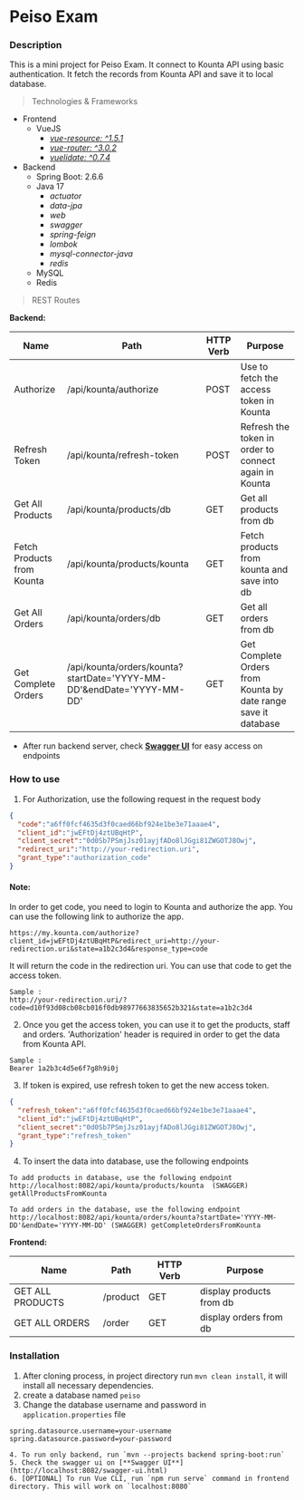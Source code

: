 # Peiso Exam

### Description
This is a mini project for Peiso Exam. 
It connect to Kounta API using basic authentication. 
It fetch the records from Kounta API and save it to local database.

> Technologies & Frameworks
* Frontend 
    * VueJS
        * [*vue-resource: ^1.5.1*](https://github.com/pagekit/vue-resource)
        * [*vue-router: ^3.0.2*](https://router.vuejs.org/)
        * [*vuelidate: ^0.7.4*](https://github.com/vuelidate/vuelidate)
* Backend
    * Spring Boot: 2.6.6
    * Java 17
        * *actuator*
        * *data-jpa*
        * *web*
        * *swagger*
        * *spring-feign*
        * *lombok*
        * *mysql-connector-java*
        * *redis*
    * MySQL
    * Redis


> REST Routes

**Backend:**

| Name                       | Path                                                                  | HTTP Verb | Purpose                                     	                                                       |
|----------------------------|-----------------------------------------------------------------------|-----------|-----------------------------------------------------------------------------------------------------|
| Authorize                  | /api/kounta/authorize                                                 | POST      | Use to fetch the access token in Kounta                                                             |
| Refresh Token              | /api/kounta/refresh-token                                             | POST      | Refresh the token in order to connect again in Kounta                                               |
| Get All Products           | /api/kounta/products/db                                               | GET       | Get all products from db                                                                            |
| Fetch Products from Kounta | /api/kounta/products/kounta                                           | GET       | Fetch products from kounta and save into db    	                                                    |
| Get All Orders             | /api/kounta/orders/db                                                 | GET       | Get all orders from db                	                                                             |
| Get Complete Orders        | /api/kounta/orders/kounta?startDate='YYYY-MM-DD'&endDate='YYYY-MM-DD' | GET       | Get Complete Orders from Kounta by date range save it database                	 |

* After run backend server, check [**Swagger UI**](http://localhost:8082/swagger-ui.html) for easy access on endpoints

### How to use
1. For Authorization, use the following request in the request body
```json
{
  "code":"a6ff0fcf4635d3f0caed66bf924e1be3e71aaae4",
  "client_id":"jwEFtDj4ztUBqHtP",
  "client_secret":"0d0Sb7PSmjJsz01ayjfADo8lJGgi81ZWGOTJ8Owj",
  "redirect_uri":"http://your-redirection.uri",
  "grant_type":"authorization_code"
}
```
#### Note:
In order to get code, you need to login to Kounta and authorize the app.
You can use the following link to authorize the app.
```
https://my.kounta.com/authorize?client_id=jwEFtDj4ztUBqHtP&redirect_uri=http://your-redirection.uri&state=a1b2c3d4&response_type=code
```

It will return the code in the redirection uri. You can use that code to get the access token.
```
Sample : 
http://your-redirection.uri/?code=d10f93d08cb08cb016f0db98977663835652b321&state=a1b2c3d4
```

2. Once you get the access token, you can use it to get the products, staff and orders.
   'Authorization' header is required in order to get the data from Kounta API.
```
Sample :
Bearer 1a2b3c4d5e6f7g8h9i0j
```

3. If token is expired, use refresh token to get the new access token.
```json
{
  "refresh_token":"a6ff0fcf4635d3f0caed66bf924e1be3e71aaae4",
  "client_id":"jwEFtDj4ztUBqHtP",
  "client_secret":"0d0Sb7PSmjJsz01ayjfADo8lJGgi81ZWGOTJ8Owj",
  "grant_type":"refresh_token"
}
```

4. To insert the data into database, use the following endpoints
```
To add products in database, use the following endpoint
http://localhost:8082/api/kounta/products/kounta  (SWAGGER) getAllProductsFromKounta

To add orders in the database, use the following endpoint
http://localhost:8082/api/kounta/orders/kounta?startDate='YYYY-MM-DD'&endDate='YYYY-MM-DD' (SWAGGER) getCompleteOrdersFromKounta

```
**Frontend:**

| Name             | Path     | HTTP Verb | Purpose                                     	            |
|------------------|----------|-----------|----------------------------------------------------------|
| GET ALL PRODUCTS | /product | GET       | display products from db                               	 |
| GET ALL ORDERS   | /order   | GET       | display orders from db                               	   |


### Installation

1. After cloning process, in project directory run `mvn clean install`, it will install all necessary dependencies.
2. create a database named `peiso`
3. Change the database username and password in `application.properties` file
```
spring.datasource.username=your-username
spring.datasource.password=your-password
```

```
4. To run only backend, run `mvn --projects backend spring-boot:run`
5. Check the swagger ui on [**Swagger UI**](http://localhost:8082/swagger-ui.html)
6. [OPTIONAL] To run Vue CLI, run `npm run serve` command in frontend directory. This will work on `localhost:8080`